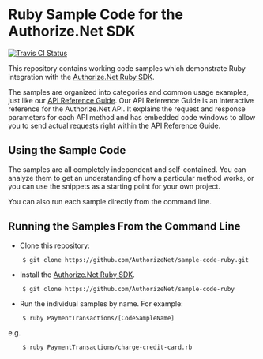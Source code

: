 # Ruby Sample Code for the Authorize.Net SDK
[![Travis CI Status](https://travis-ci.org/AuthorizeNet/sample-code-ruby.svg?branch=master)](https://travis-ci.org/AuthorizeNet/sample-code-ruby)

This repository contains working code samples which demonstrate Ruby integration with the [Authorize.Net Ruby SDK](https://www.github.com/AuthorizeNet/sdk-ruby).

The samples are organized into categories and common usage examples, just like our [API Reference Guide](http://developer.authorize.net/api/reference). Our API Reference Guide is an interactive reference for the Authorize.Net API. It explains the request and response parameters for each API method and has embedded code windows to allow you to send actual requests right within the API Reference Guide.


## Using the Sample Code

The samples are all completely independent and self-contained. You can analyze them to get an understanding of how a particular method works, or you can use the snippets as a starting point for your own project.

You can also run each sample directly from the command line.

## Running the Samples From the Command Line
* Clone this repository:
```
    $ git clone https://github.com/AuthorizeNet/sample-code-ruby.git
```
* Install the [Authorize.Net Ruby SDK](https://www.github.com/AuthorizeNet/sdk-ruby).
```
    $ git clone https://github.com/AuthorizeNet/sample-code-ruby
```

* Run the individual samples by name. For example:  
```
    $ ruby PaymentTransactions/[CodeSampleName]
```
e.g.
```
    $ ruby PaymentTransactions/charge-credit-card.rb
```
